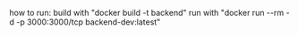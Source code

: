 how to run:
build with "docker build -t backend"
run with "docker run --rm -d -p 3000:3000/tcp backend-dev:latest"
